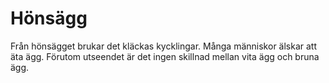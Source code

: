 # Hönsägg

Från hönsägget brukar det kläckas kycklingar. Många människor älskar att äta
ägg. Förutom utseendet är det ingen skillnad mellan vita ägg och bruna ägg.
